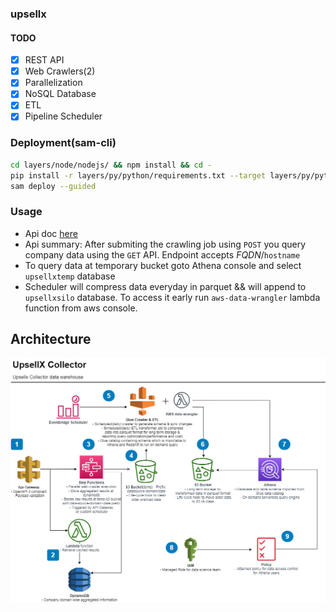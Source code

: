 ### upsellx

#### TODO

- [x] REST API
- [x] Web Crawlers(2)
- [x] Parallelization
- [x] NoSQL Database
- [x] ETL
- [x] Pipeline Scheduler

### Deployment(sam-cli)
```bash
cd layers/node/nodejs/ && npm install && cd -
pip install -r layers/py/python/requirements.txt --target layers/py/python/ --no-cache-dir
sam deploy --guided
```

### Usage
* Api doc [here](https://app.swaggerhub.com/apis/k-hasan-19/upsellx/0.2.0)
* Api summary: After submiting the crawling job using `POST` you query company data using the `GET` API. Endpoint accepts *FQDN*/`hostname`  
* To query data at temporary bucket goto Athena console and select `upsellxtemp` database
* Scheduler will compress data everyday in parquet && will append to `upsellxsilo` database. To access it early run `aws-data-wrangler` lambda function from aws console.
## Architecture

![App Architecture](https://raw.githubusercontent.com/k-hasan-19/upsellx/master/images/UpSellx.png)

